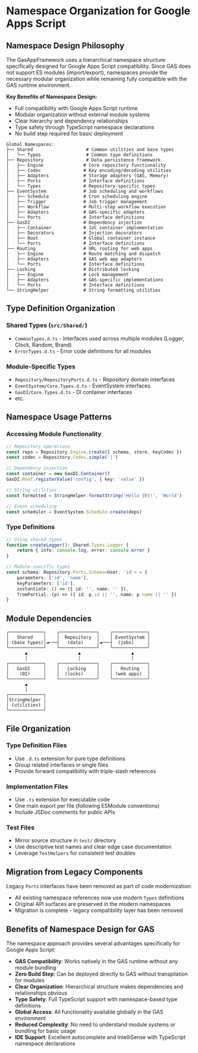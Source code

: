 # Namespace Organization for Google Apps Script

## Namespace Design Philosophy

The GasAppFramework uses a hierarchical namespace structure specifically designed for Google Apps Script compatibility. Since GAS does not support ES modules (import/export), namespaces provide the necessary modular organization while remaining fully compatible with the GAS runtime environment.

**Key Benefits of Namespace Design:**
- Full compatibility with Google Apps Script runtime
- Modular organization without external module systems
- Clear hierarchy and dependency relationships
- Type safety through TypeScript namespace declarations
- No build step required for basic deployment

```
Global Namespaces:
├── Shared                    # Common utilities and base types
│   └── Types                 # Common type definitions
├── Repository                # Data persistence framework
│   ├── Engine               # Core repository functionality
│   ├── Codec                # Key encoding/decoding utilities
│   ├── Adapters             # Storage adapters (GAS, Memory)
│   ├── Ports                # Interface definitions
│   └── Types                # Repository-specific types
├── EventSystem              # Job scheduling and workflows
│   ├── Schedule             # Cron scheduling engine
│   ├── Trigger              # Job trigger management
│   ├── Workflow             # Multi-step workflow execution
│   ├── Adapters             # GAS-specific adapters
│   └── Ports                # Interface definitions
├── GasDI                    # Dependency injection
│   ├── Container            # IoC container implementation
│   ├── Decorators           # Injection decorators
│   ├── Root                 # Global container instance
│   └── Ports                # Interface definitions
├── Routing                  # URL routing for web apps
│   ├── Engine               # Route matching and dispatch
│   ├── Adapters             # GAS web app adapters
│   └── Ports                # Interface definitions
├── Locking                  # Distributed locking
│   ├── Engine               # Lock management
│   ├── Adapters             # GAS-specific implementations
│   └── Ports                # Interface definitions
└── StringHelper             # String formatting utilities
```

## Type Definition Organization

### Shared Types (`src/Shared/`)
- `CommonTypes.d.ts` - Interfaces used across multiple modules (Logger, Clock, Random, Brand)
- `ErrorTypes.d.ts` - Error code definitions for all modules

### Module-Specific Types
- `Repository/RepositoryPorts.d.ts` - Repository domain interfaces
- `EventSystem/Core.Types.d.ts` - EventSystem interfaces
- `GasDI/Core.Types.d.ts` - DI container interfaces
- etc.

## Namespace Usage Patterns

### Accessing Module Functionality
```typescript
// Repository operations
const repo = Repository.Engine.create({ schema, store, keyCodec })
const codec = Repository.Codec.simple('|')

// Dependency injection
const container = new GasDI.Container()
GasDI.Root.registerValue('config', { key: 'value' })

// String utilities
const formatted = StringHelper.formatString('Hello {0}!', 'World')

// Event scheduling
const scheduler = EventSystem.Schedule.create(deps)
```

### Type Definitions
```typescript
// Using shared types
function createLogger(): Shared.Types.Logger {
    return { info: console.log, error: console.error }
}

// Module-specific types
const schema: Repository.Ports.Schema<User, 'id'> = {
    parameters: ['id', 'name'],
    keyParameters: ['id'],
    instantiate: () => ({ id: '', name: '' }),
    fromPartial: (p) => ({ id: p.id || '', name: p.name || '' })
}
```

## Module Dependencies

```
┌─────────────┐    ┌──────────────┐    ┌─────────────┐
│   Shared    │    │  Repository  │    │ EventSystem │
│ (base types)│◄───┤   (data)     │◄───┤  (jobs)     │
└─────────────┘    └──────────────┘    └─────────────┘
       ▲                   ▲                   ▲
       │                   │                   │
┌─────────────┐    ┌──────────────┐    ┌─────────────┐
│   GasDI     │    │   Locking    │    │   Routing   │
│    (DI)     │    │  (locks)     │    │ (web apps)  │
└─────────────┘    └──────────────┘    └─────────────┘
       ▲
       │
┌─────────────┐
│StringHelper │
│ (utilities) │
└─────────────┘
```

## File Organization

### Type Definition Files
- Use `.d.ts` extension for pure type definitions
- Group related interfaces in single files
- Provide forward compatibility with triple-slash references

### Implementation Files
- Use `.ts` extension for executable code
- One main export per file (following ESModule conventions)
- Include JSDoc comments for public APIs

### Test Files
- Mirror source structure in `test/` directory
- Use descriptive test names and clear edge case documentation
- Leverage `TestHelpers` for consistent test doubles

## Migration from Legacy Components

Legacy `Ports` interfaces have been removed as part of code modernization:
- All existing namespace references now use modern `Types` definitions
- Original API surfaces are preserved in the modern namespaces
- Migration is complete - legacy compatibility layer has been removed

## Benefits of Namespace Design for GAS

The namespace approach provides several advantages specifically for Google Apps Script:

- **GAS Compatibility**: Works natively in the GAS runtime without any module bundling
- **Zero Build Step**: Can be deployed directly to GAS without transpilation for modules
- **Clear Organization**: Hierarchical structure makes dependencies and relationships obvious
- **Type Safety**: Full TypeScript support with namespace-based type definitions
- **Global Access**: All functionality available globally in the GAS environment
- **Reduced Complexity**: No need to understand module systems or bundling for basic usage
- **IDE Support**: Excellent autocomplete and IntelliSense with TypeScript namespace declarations
